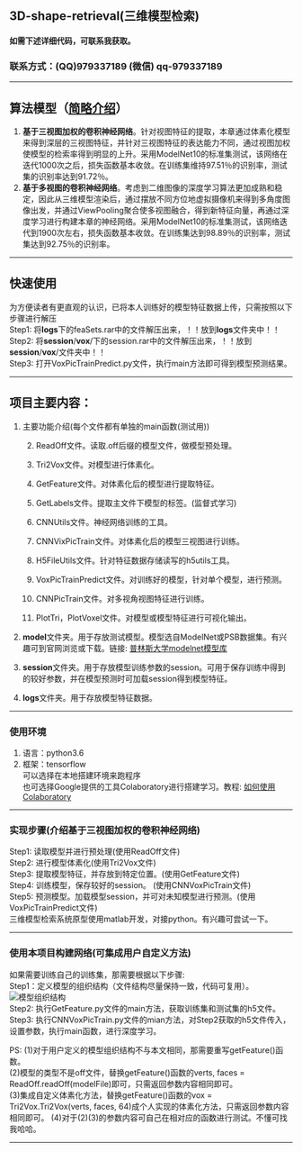 3D-shape-retrieval(三维模型检索)     
---
#### 如需下述详细代码，可联系我获取。
### 联系方式：(QQ)979337189   (微信) qq-979337189

---
## 算法模型（[简略介绍](https://zhuanlan.zhihu.com/p/69834957)）

1. **基于三视图加权的卷积神经网络**。针对视图特征的提取，本章通过体素化模型来得到深层的三视图特征，并针对三视图特征的表达能力不同，通过视图加权使模型的检索率得到明显的上升。采用ModelNet10的标准集测试，该网络在迭代1000次之后，损失函数基本收敛。在训练集维持97.51％的识别率，测试集的识别率达到91.72％。
2. **基于多视图的卷积神经网络**。考虑到二维图像的深度学习算法更加成熟和稳定，因此从三维模型渲染后，通过摆放不同方位地虚拟摄像机来得到多角度图像出发，并通过ViewPooling聚合使多视图融合，得到新特征向量，再通过深度学习进行构建本章的神经网络。采用ModelNet10的标准集测试，该网络迭代到1900次左右，损失函数基本收敛。在训练集达到98.89％的识别率，测试集达到92.75％的识别率。
---

## 快速使用
为方便读者有更直观的认识，已将本人训练好的模型特征数据上传，只需按照以下步骤进行解压   
Step1: 将**logs**下的feaSets.rar中的文件解压出来，！！放到**logs**文件夹中！！   
Step2: 将**session**/**vox**/下的session.rar中的文件解压出来，！！放到**session**/**vox**/文件夹中！！  
Step3: 打开VoxPicTrainPredict.py文件，执行main方法即可得到模型预测结果。
  

---
## 项目主要内容：
1. 主要功能介绍(每个文件都有单独的main函数(测试用))    

    2. ReadOff文件。读取.off后缀的模型文件，做模型预处理。   
         
    2. Tri2Vox文件。对模型进行体素化。       
    
    2. GetFeature文件。对体素化后的模型进行提取特征。    
    
    2. GetLabels文件。提取主文件下模型的标签。(监督式学习)    
    
    2. CNNUtils文件。神经网络训练的工具。     
    
    2. CNNVixPicTrain文件。对体素化后的模型三视图进行训练。    
    
    2. H5FileUtils文件。针对特征数据存储读写的h5utils工具。     
    
    2. VoxPicTrainPredict文件。对训练好的模型，针对单个模型，进行预测。     
    
    2. CNNPicTrain文件。对多视角视图特征进行训练。     
    
    2. PlotTri，PlotVoxel文件。对模型或模型特征进行可视化输出。    
    
2. **model**文件夹。用于存放测试模型。模型选自ModelNet或PSB数据集。有兴趣可到官网浏览或下载。链接: [普林斯大学modelnet模型库](http://modelnet.cs.princeton.edu/)
3. **session**文件夹。用于存放模型训练参数的session。可用于保存训练中得到的较好参数，并在模型预测时可加载session得到模型特征。
4. **logs**文件夹。用于存放模型特征数据。


---
### 使用环境
1. 语言：python3.6
2. 框架：tensorflow  
可以选择在本地搭建环境来跑程序  
也可选择Google提供的工具Colaboratory进行搭建学习。教程: [如何使用Colaboratory](https://www.jianshu.com/p/e6f1058614c0?from=timeline&isappinstalled=0)
---


### 实现步骤(介绍基于三视图加权的卷积神经网络)
Step1:  读取模型并进行预处理(使用ReadOff文件)   
Step2:  进行模型体素化(使用Tri2Vox文件)  
Step3:  提取模型特征，并存放到特定位置。(使用GetFeature文件)  
Step4:  训练模型，保存较好的session。 (使用CNNVoxPicTrain文件)   
Step5:  预测模型。加载模型session，并可对未知模型进行预测。(使用VoxPicTrainPredict文件)      
三维模型检索系统原型使用matlab开发，对接python。有兴趣可尝试一下。

---
### 使用本项目构建网络(可集成用户自定义方法)        
 如果需要训练自己的训练集，那需要根据以下步骤:    
 Step1：定义模型的组织结构（文件结构尽量保持一致，代码可复用）。         
![模型组织结构](https://github.com/sijia3/3D-shape-retrieval/blob/master/pic/dir.png)    
 Step2: 执行GetFeature.py文件的main方法，获取训练集和测试集的h5文件。       
 Step3: 执行CNNVoxPicTrain.py文件的mian方法，对Step2获取的h5文件传入，设置参数，执行main函数，进行深度学习。       
 
 PS: (1)对于用户定义的模型组织结构不与本文相同，那需要重写getFeature()函数。    
     (2)模型的类型不是off文件，替换getFeature()函数的verts, faces = ReadOff.readOff(modelFile)即可，只需返回参数内容相同即可。  
     (3)集成自定义体素化方法，替换getFeature()函数的vox = Tri2Vox.Tri2Vox(verts, faces, 64)成个人实现的体素化方法，只需返回参数内容相同即可。
     (4)对于(2)(3)的参数内容可自己在相对应的函数进行测试。不懂可找我哈哈。  

---
